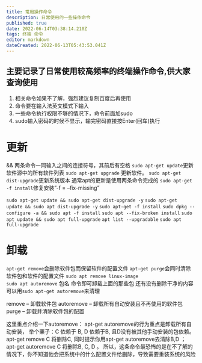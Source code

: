 ```yaml
---
title: 常用操作命令
description: 日常使用的一些操作命令
published: true
date: 2022-06-14T03:38:14.210Z
tags: 终端 命令
editor: markdown
dateCreated: 2022-06-13T05:43:53.041Z
---
```


## 主要记录了日常使用较高频率的终端操作命令,供大家查询使用
1. 相关命令如果不了解，强烈建议复制百度后再使用
1. 命令要在输入法英文模式下输入
1. 一些命令执行权限不够的情况下，命令前面加sudo
1. sudo输入密码的时候不显示，输完密码直接按Enter(回车)执行

# 更新

&& 两条命令一同输入之间的连接符号，其前后有空格
`sudo apt-get update`更新软件源中的所有软件列表
`sudo apt-get upgrade` 更新软件。 
`sudo apt-get dist-upgrade`更新系统版本
通常apt的更新是使用两条命令完成的
`sudo apt-get -f install`修复安装”-f = –fix-missing”

`sudo apt-get update && sudo apt-get dist-upgrade -y`
`sudo apt-get update && sudo apt dist-upgrade -y`
`sudo apt-get -f install`
`sudo dpkg --configure -a && sudo apt -f install`
`sudo apt --fix-broken install`
`sudo apt update && sudo apt full-upgrade`
`apt list --upgradable`
`sudo apt full-upgrade`


# 卸载
`apt-get remove`会删除软件包而保留软件的配置文件
`apt-get purge`会同时清除软件包和软件的配置文件
`sudo apt remove linux-image`  
`sudo apt autoremove` 包名 命令即可卸载上面的那些包
还有没有删除干净的内容可以用`sudo apt-get autoremove`来清理

remove – 卸载软件包
autoremove – 卸载所有自动安装且不再使用的软件包
purge – 卸载并清除软件包的配置

这里重点介绍一下autoremove：
apt-get autoremove的行为重点是卸载所有自动安装，
举个栗子：C 依赖于 B, D 依赖于B, 且D没有被其他手动安装的包依赖。
apt-get remove C 将删除C, 同时提示你用apt-get autoremove去清除B,D ；apt-get autoremove C 将删除B, C, D 。
所以，这条命令最恐怖的是在不了解的情况下，你不知道他会把系统中的什么配置文件给删除，导致需要重装系统的风险

